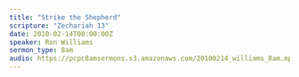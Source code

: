 ```yaml
---
title: "Strike the Shepherd"
scripture: "Zechariah 13"
date: 2010-02-14T00:00:00Z
speaker: Ron Williams
sermon_type: 8am
audio: https://pcpc8amsermons.s3.amazonaws.com/20100214_williams_8am.mp3 
---
```



